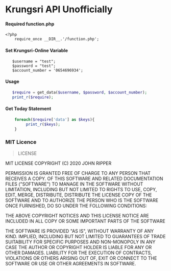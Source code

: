 
# Krungsri API Unofficially



#### Required function.php
    <?php
        require_once __DIR__.'/function.php';
   
#### Set Krungsri-Online Variable

       $username = "test";
       $password = "test";
       $account_number = '0654696934';
    

#### Usage

 ```php
    $require = get_data($username, $password, $account_number);
    print_r($require);
```
    
#### Get Today Statement

```php
    foreach($require['data'] as $keys){
         print_r($keys);
    }
```
    


### MIT Licence
>  LICENSE

MIT LICENSE
COPYRIGHT (C) 2020 JOHN RIPPER

PERMISSION IS GRANTED FREE OF CHARGE TO ANY PERSON THAT RECEIVES A COPY.
OF THIS SOFTWARE AND RELATED DOCUMENTATION FILES ("SOFTWARE") TO MANAGE
IN THE SOFTWARE WITHOUT LIMITATION, INCLUDING BUT NOT LIMITED TO RIGHTS
TO USE, COPY, EDIT, MERGE, DISTRIBUTE, DISTRIBUTE THE LICENSE
COPY OF THE SOFTWARE AND TO AUTHORIZE THE PERSON WHO IS THE SOFTWARE
ONCE FURNISHED, DO SO UNDER THE FOLLOWING CONDITIONS:

THE ABOVE COPYRIGHT NOTICES AND THIS LICENSE NOTICE ARE INCLUDED IN ALL
COPY OR SOME IMPORTANT PARTS OF THE SOFTWARE

THE SOFTWARE IS PROVIDED "AS IS", WITHOUT WARRANTY OF ANY KIND.
IMPLIED, INCLUDING BUT NOT LIMITED TO GUARANTEES OF TRADE
SUITABILITY FOR SPECIFIC PURPOSES AND NON-MONOPOLY IN ANY CASE
THE AUTHOR OR COPYRIGHT HOLDER IS LIABLE FOR ANY OR OTHER DAMAGES.
LIABILITY FOR THE EXECUTION OF CONTRACTS, VIOLATIONS OR OTHERS ARISING OUT OF,
EXIT OR CONNECT TO THE SOFTWARE OR USE OR OTHER AGREEMENTS IN
SOFTWARE.
